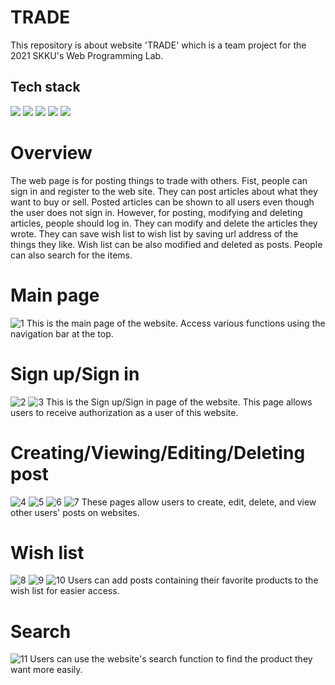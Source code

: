# TRADE
This repository is about website 'TRADE' which is a team project for the 2021 SKKU's Web Programming Lab.
## Tech stack
<img src="https://img.shields.io/badge/Django-092E20?style=flat&logo=Django&logoColor=white"/> <img src="https://img.shields.io/badge/HTML5-E34F26?style=flat&logo=HTML5&logoColor=white"/> <img src="https://img.shields.io/badge/CSS3-1572B6?style=flat&logo=CSS3&logoColor=white"/> <img src="https://img.shields.io/badge/JavaScript-F7DF1E?style=flat&logo=JavaScript&logoColor=white"/> <img src="https://img.shields.io/badge/Firebase-FFCA28?style=flat&logo=Firebase&logoColor=white"/>
# Overview
The web page is for posting things to trade with others. Fist, people can sign in and register to the web site. They can post articles about what they want to buy or sell. Posted articles can be shown to all users even though the user does not sign in. However, for posting, modifying and deleting articles, people should log in. They can modify and delete the articles they wrote. They can save wish list to wish list by saving url address of the things they like. Wish list can be also modified and deleted as posts. People can also search for the items.
# Main page
![1](https://github.com/dipreez/TRADE/assets/50349104/07bfd9d5-a1c6-4b43-b96c-0ff13877c2af)
This is the main page of the website. Access various functions using the navigation bar at the top.
# Sign up/Sign in
![2](https://github.com/dipreez/TRADE/assets/50349104/01bc553d-568f-427b-a748-eab66f998a95)
![3](https://github.com/dipreez/TRADE/assets/50349104/f494ae6e-f668-4616-8244-611556bff503)
This is the Sign up/Sign in page of the website. This page allows users to receive authorization as a user of this website.
# Creating/Viewing/Editing/Deleting post
![4](https://github.com/dipreez/TRADE/assets/50349104/dd1950ed-7b5c-4ba8-8796-0e04b7fedbdf)
![5](https://github.com/dipreez/TRADE/assets/50349104/6796ead8-f616-4a26-a1de-0a6ebfdb1d02)
![6](https://github.com/dipreez/TRADE/assets/50349104/a3057b1a-b9c3-49f4-9e59-5f32c9801d1f)
![7](https://github.com/dipreez/TRADE/assets/50349104/a2d25c9e-8f74-46f6-8ee7-7352d958eb37)
These pages allow users to create, edit, delete, and view other users' posts on websites.
# Wish list
![8](https://github.com/dipreez/TRADE/assets/50349104/1589d299-4084-41b0-91cd-69bd44a8fb00)
![9](https://github.com/dipreez/TRADE/assets/50349104/eb5ac57e-0bd0-4b3e-9b70-ec74e40aa9e9)
![10](https://github.com/dipreez/TRADE/assets/50349104/19ca366e-df4c-43e3-9c2b-5328c5d7595c)
Users can add posts containing their favorite products to the wish list for easier access.
# Search
![11](https://github.com/dipreez/TRADE/assets/50349104/367f1504-c67d-4637-b206-f027dd4c896b)
Users can use the website's search function to find the product they want more easily.
